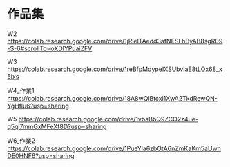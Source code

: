 # 作品集
W2
https://colab.research.google.com/drive/1jRlelTAedd3afNFSLhByAB8sgR09-S-6#scrollTo=oXDlYPuaiZFV

W3
https://colab.research.google.com/drive/1reBfpMdypeIXSUbvlaE8tLOx68_x5Ixs

W4_作業1
https://colab.research.google.com/drive/18A8wQlBtcxl1XwA2TkdRewQN-YgHflu6?usp=sharing

W5
https://colab.research.google.com/drive/1vbaBbQ9ZCO2z4ue-q5gi7mmGxMFeXf8D?usp=sharing

W6_作業2
https://colab.research.google.com/drive/1PueYla6zbGtA6nZmKaKm5aUwhDE0HNF6?usp=sharing
